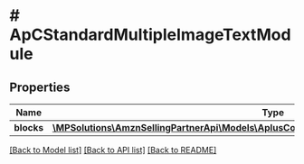 # # ApCStandardMultipleImageTextModule

## Properties

Name | Type | Description | Notes
------------ | ------------- | ------------- | -------------
**blocks** | [**\MPSolutions\AmznSellingPartnerApi\Models\AplusContent\ApCStandardImageTextCaptionBlock[]**](ApCStandardImageTextCaptionBlock.md) |  | [optional]

[[Back to Model list]](../../README.md#models) [[Back to API list]](../../README.md#endpoints) [[Back to README]](../../README.md)
